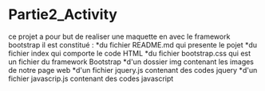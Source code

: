 # Partie2_Activity
ce projet a pour but de realiser une maquette en avec le framework bootstrap
il est constitué :
*du fichier README.md qui presente le pojet
*du fichier index qui comporte le code HTML
*du fichier bootstrap.css qui est un fichier du framework Bootstrap
*d'un dossier img contenant les images de notre page web
*d'un fichier jquery.js contenant des codes jquery
*d'un fichier javascrip.js contenant des codes javascript